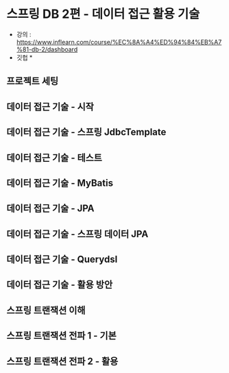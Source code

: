# 스프링 DB 2편 - 데이터 접근 활용 기술

* 강의 : https://www.inflearn.com/course/%EC%8A%A4%ED%94%84%EB%A7%81-db-2/dashboard
* 깃헙
    *

## 프로젝트 세팅

## 데이터 접근 기술 - 시작

## 데이터 접근 기술 - 스프링 JdbcTemplate

## 데이터 접근 기술 - 테스트

## 데이터 접근 기술 - MyBatis

## 데이터 접근 기술 - JPA

## 데이터 접근 기술 - 스프링 데이터 JPA

## 데이터 접근 기술 - Querydsl

## 데이터 접근 기술 - 활용 방안

## 스프링 트랜잭션 이해

## 스프링 트랜잭션 전파 1 - 기본

## 스프링 트랜잭션 전파 2 - 활용